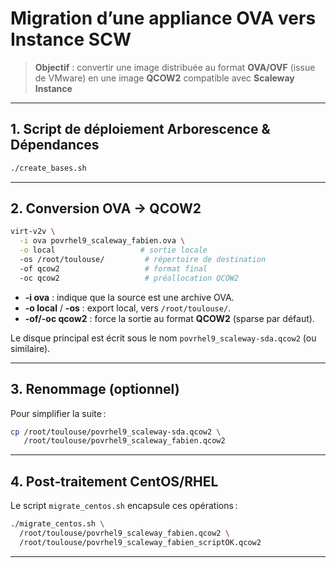 # Migration d’une appliance OVA vers Instance SCW

> **Objectif** : convertir une image distribuée au format **OVA/OVF** (issue de VMware) en une image **QCOW2** compatible avec **Scaleway Instance**

---

## 1. Script de déploiement Arborescence & Dépendances 
```bash
./create_bases.sh
```
---

## 2. Conversion OVA → QCOW2

```bash
virt-v2v \
  -i ova povrhel9_scaleway_fabien.ova \
  -o local                   # sortie locale
  -os /root/toulouse/         # répertoire de destination
  -of qcow2                   # format final
  -oc qcow2                   # préallocation QCOW2
```

* **-i ova** : indique que la source est une archive OVA.
* **-o local** / **-os** : export local, vers `/root/toulouse/`.
* **-of/-oc qcow2** : force la sortie au format **QCOW2** (sparse par défaut).

Le disque principal est écrit sous le nom `povrhel9_scaleway-sda.qcow2` (ou similaire).

---

## 3. Renommage (optionnel)

Pour simplifier la suite :

```bash
cp /root/toulouse/povrhel9_scaleway-sda.qcow2 \
   /root/toulouse/povrhel9_scaleway_fabien.qcow2
```

---

## 4. Post‑traitement CentOS/RHEL

Le script `migrate_centos.sh` encapsule ces opérations :

```bash
./migrate_centos.sh \
  /root/toulouse/povrhel9_scaleway_fabien.qcow2 \
  /root/toulouse/povrhel9_scaleway_fabien_scriptOK.qcow2
```
---
